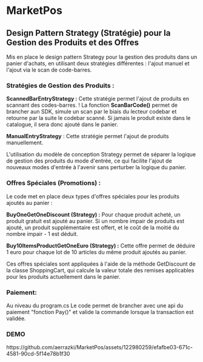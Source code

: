 # MarketPos

<h2>Design Pattern Strategy (Stratégie) pour la Gestion des Produits et des Offres</h2>

Mis en place le design pattern Strategy pour la gestion des produits dans un panier d'achats, en utilisant deux stratégies différentes : l'ajout manuel et l'ajout via le scan de code-barres.

<h3>Stratégies de Gestion des Produits :</h3>

<b>ScannedBarEntryStrategy :</b> Cette stratégie permet l'ajout de produits en scannant des codes-barres.
! La fonction <b>ScanBarCode()</b> permet de brancher aun SDK, simule un scan par le biais du lecteur codebar et retourne par la suite le codebar scanné.
Si jamais le produit existe dans le catalogue, il sera donc ajouté dans le panier.

<b>ManualEntryStrategy</b> : Cette stratégie permet l'ajout de produits manuellement.

L'utilisation du modèle de conception Strategy permet de séparer la logique de gestion des produits du mode d'entrée, ce qui facilite l'ajout de nouveaux modes d'entrée à l'avenir sans perturber la logique du panier.

<h3>Offres Spéciales (Promotions) :</h3>

Le code met en place deux types d'offres spéciales pour les produits ajoutés au panier :

<b>BuyOneGetOneDiscount (Strategy) :</b> Pour chaque produit acheté, un produit gratuit est ajouté au panier. Si un nombre impair de produits est ajouté, un produit supplémentaire est offert, et le coût de la moitié du nombre impair - 1 est déduit.

<b>Buy10ItemsProductGetOneEuro (Strategy) :</b> Cette offre permet de déduire 1 euro pour chaque lot de 10 articles du même produit ajoutés au panier.

Ces offres spéciales sont appliquées à l'aide de la méthode GetDiscount de la classe ShoppingCart, qui calcule la valeur totale des remises applicables pour les produits actuellement dans le panier.

<h3>Paiement:</h3>

Au niveau du program.cs Le code permet de brancher avec une api du paiement "fonction Pay()" et valide la commande lorsque la transaction est validée.

<h3>DEMO</h3>
https://github.com/aerrazki/MarketPos/assets/122980259/efafbe03-671c-4581-90cd-5f14e78b1f30

